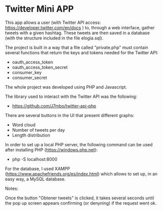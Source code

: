 # Twitter Mini APP

This app allows a user (with Twitter API access: https://developer.twitter.com/en/docs ) to, through a web interface, gather tweets
with a given hashtag. These tweets are then saved in a database (with the structure included in the file elogia.sql).

The project is built in a way that a file called "private.php" must contain several functions that return the keys and tokens needed for the Twitter API:
- oauth_access_token
- oauth_access_token_secret
- consumer_key
- consumer_secret


The whole project was developed using PHP and Javascript.

The library used to interact with the Twitter API was the following:
- https://github.com/J7mbo/twitter-api-php

There are several buttons in the UI that present different graphs:
- Word cloud
- Number of tweets per day
- Length distribution

In order to set up a local PHP server, the following command can be used after installing PHP (https://windows.php.net):
- php -S localhost:8000

For the database, I used XAMPP (https://www.apachefriends.org/es/index.html) which allows to set up, in an easy way, a MySQL database.


Notes:

Once the button "Obtener tweets" is clicked, it takes several seconds until the pop up screen appears confirming (or denyning) if the request went ok.
